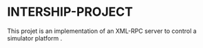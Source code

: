 # INTERSHIP-PROJECT
This projet is an implementation of an XML-RPC server to control a simulator platform .
